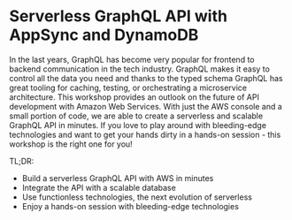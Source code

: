 # Serverless GraphQL API with AppSync and DynamoDB

In the last years, GraphQL has become very popular for frontend to backend communication in the tech industry. GraphQL makes it easy to control all the data you need and thanks to the typed schema GraphQL has great tooling for caching, testing, or orchestrating a microservice architecture. This workshop provides an outlook on the future of API development with Amazon Web Services. With just the AWS console and a small portion of code, we are able to create a serverless and scalable GraphQL API in minutes. If you love to play around with bleeding-edge technologies and want to get your hands dirty in a hands-on session - this workshop is the right one for you!

TL;DR:

* Build a serverless GraphQL API with AWS in minutes
* Integrate the API with a scalable database
* Use functionless technologies, the next evolution of serverless
* Enjoy a hands-on session with bleeding-edge technologies

